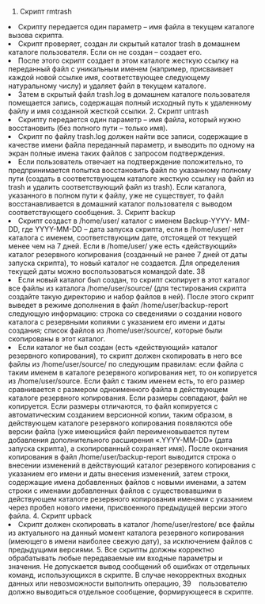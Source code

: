 1.  Скрипт rmtrash 
<li>Скрипту передается один параметр – имя файла в текущем каталоге 
вызова скрипта. 
<li>Скрипт проверяет, создан ли скрытый каталог trash в домашнем 
каталоге пользователя. Если он не создан – создает его. 
<li>После этого скрипт создает в этом каталоге жесткую ссылку на 
переданный файл с уникальным именем (например, присваивает 
каждой новой ссылке имя, соответствующее следующему 
натуральному числу)  и удаляет файл в текущем каталоге. 
<li>Затем в скрытый файл trash.log в домашнем каталоге 
пользователя помещается запись, содержащая полный исходный 
путь к удаленному файлу и имя созданной жесткой ссылки. 
2.  Скрипт untrash 
<li>Скрипту передается один параметр – имя файла, который нужно 
восстановить (без полного пути – только имя).  
<li>Скрипт по файлу trash.log должен найти все записи, 
содержащие в качестве имени файла переданный параметр, и 
выводить по одному на экран полные имена таких файлов с 
запросом подтверждения. 
<li>Если пользователь отвечает на подтверждение положительно, то 
предпринимается попытка восстановить файл по указанному 
полному пути (создать в соответствующем каталоге жесткую 
ссылку на файл из trash и удалить соответствующий файл из 
trash). Если каталога, указанного в полном пути к файлу, уже не 
существует, то файл восстанавливается в домашний каталог 
пользователя с выводом соответствующего сообщения. 
3.  Скрипт backup 
<li>Скрипт создаст в /home/user/ каталог с именем Backup-YYYY-
MM-DD, где YYYY-MM-DD – дата запуска скрипта, если в 
/home/user/ нет каталога с именем, соответствующим дате, 
отстоящей от текущей менее чем на 7 дней. Если в /home/user/ 
уже есть «действующий» каталог резервного копирования 
(созданный не ранее 7 дней от даты запуска скрипта), то новый 
каталог не создается. Для определения текущей даты можно 
воспользоваться командой date. 
38 
 
<li>Если новый каталог был создан, то скрипт скопирует в этот каталог 
все файлы из каталога /home/user/source/ (для тестирования 
скрипта создайте такую директорию и набор файлов в ней). После 
этого скрипт выведет в режиме дополнения в файл 
/home/user/backup-report следующую информацию: строка 
со сведениями о создании нового каталога с резервными копиями с 
указанием его имени и даты создания; список файлов из 
/home/user/source/, которые были скопированы в этот 
каталог. 
<li>Если каталог не был создан (есть «действующий» каталог 
резервного копирования), то скрипт должен скопировать в него все 
файлы из /home/user/source/ по следующим правилам: если 
файла с таким именем в каталоге резервного копирования нет, то он 
копируется из /home/user/source. Если файл с таким именем 
есть, то его размер сравнивается с размером одноименного файла в 
действующем каталоге резервного копирования. Если размеры 
совпадают, файл не копируется. Если размеры отличаются, то файл 
копируется c автоматическим созданием версионной копии, таким 
образом, в действующем каталоге резервного копирования 
появляются обе версии файла (уже имеющийся файл 
переименовывается путем добавления дополнительного 
расширения «.YYYY-MM-DD» (дата запуска скрипта), а 
скопированный сохраняет имя). После окончания копирования в 
файл /home/user/backup-report выводится строка о 
внесении изменений в действующий каталог резервного 
копирования с указанием его имени и даты внесения изменений, 
затем строки, содержащие имена добавленных файлов с новыми 
именами, а затем строки с именами добавленных файлов с 
существовавшими в действующем каталоге резервного 
копирования именами с указанием через пробел нового имени, 
присвоенного предыдущей версии этого файла. 
4.  Скрипт upback 
<li>Скрипт должен скопировать в каталог /home/user/restore/ 
все файлы из актуального на данный момент каталога резервного 
копирования (имеющего в имени наиболее свежую дату), за 
исключением файлов с предыдущими версиями. 
5.  Все скрипты должны корректно обрабатывать любые передаваемые им 
входные параметры и значения. Не допускается вывод сообщений об 
ошибках от отдельных команд, использующихся в скрипте. В случае 
некорректных входных данных или невозможности выполнить операцию, 
39 
 
пользователю должно выводиться отдельное сообщение, формирующееся 
в скрипте.
